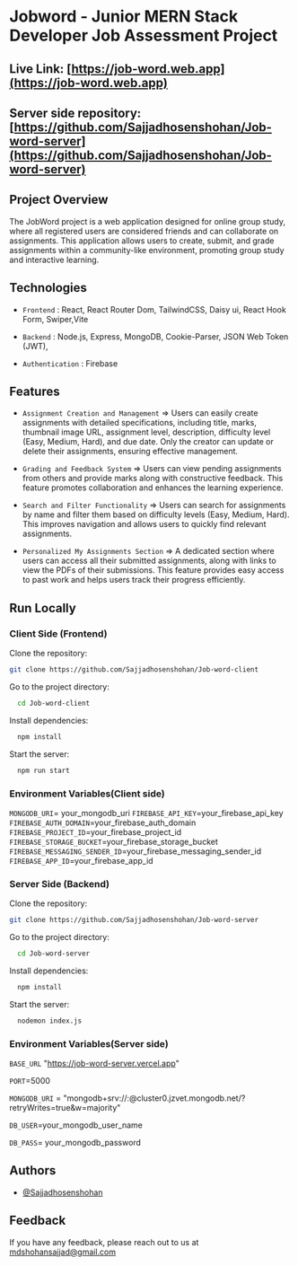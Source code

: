 # Jobword - Junior MERN Stack Developer Job Assessment Project

## Live Link: [https://job-word.web.app](https://job-word.web.app)

## Server side repository: [https://github.com/Sajjadhosenshohan/Job-word-server](https://github.com/Sajjadhosenshohan/Job-word-server)





## Project Overview

The JobWord project is a web application designed for online group study, where all registered users are considered friends and can collaborate on assignments. This application allows users to create, submit, and grade assignments within a community-like environment, promoting group study and interactive learning.


## Technologies

- `Frontend` : React, React Router Dom, TailwindCSS, Daisy ui, React Hook Form, Swiper,Vite

- `Backend` : Node.js, Express, MongoDB, Cookie-Parser, JSON Web Token (JWT),
- `Authentication` : Firebase

## Features

- `Assignment Creation and Management` => Users can easily create assignments with detailed specifications, including title, marks, thumbnail image URL, assignment level, description, difficulty level (Easy, Medium, Hard), and due date. Only the creator can update or delete their assignments, ensuring effective management.

- `Grading and Feedback System` => Users can view pending assignments from others and provide marks along with constructive feedback. This feature promotes collaboration and enhances the learning experience.

- `Search and Filter Functionality` => Users can search for assignments by name and filter them based on difficulty levels (Easy, Medium, Hard). This improves navigation and allows users to quickly find relevant assignments.

- `Personalized My Assignments Section` => A dedicated section where users can access all their submitted assignments, along with links to view the PDFs of their submissions. This feature provides easy access to past work and helps users track their progress efficiently.


## Run Locally

### Client Side (Frontend)

Clone the repository:

```bash
git clone https://github.com/Sajjadhosenshohan/Job-word-client

```

Go to the project directory:

```bash
  cd Job-word-client
```

Install dependencies:

```bash
  npm install
```

Start the server:

```bash
  npm run start
```
### Environment Variables(Client side)

`MONGODB_URI`= your_mongodb_uri
`FIREBASE_API_KEY`=your_firebase_api_key
`FIREBASE_AUTH_DOMAIN`=your_firebase_auth_domain
`FIREBASE_PROJECT_ID`=your_firebase_project_id
`FIREBASE_STORAGE_BUCKET`=your_firebase_storage_bucket
`FIREBASE_MESSAGING_SENDER_ID`=your_firebase_messaging_sender_id
`FIREBASE_APP_ID`=your_firebase_app_id



### Server Side (Backend)

Clone the repository:

```bash
git clone https://github.com/Sajjadhosenshohan/Job-word-server

```

Go to the project directory:

```bash
  cd Job-word-server
```

Install dependencies:

```bash
  npm install
```

Start the server:

```bash
  nodemon index.js
```
### Environment Variables(Server side)

`BASE_URL` "https://job-word-server.vercel.app"

`PORT`=5000

`MONGODB_URI` = "mongodb+srv://:@cluster0.jzvet.mongodb.net/?retryWrites=true&w=majority"

`DB_USER`=your_mongodb_user_name

`DB_PASS`= your_mongodb_password


## Authors

- [@Sajjadhosenshohan](https://github.com/Sajjadhosenshohan)


## Feedback

If you have any feedback, please reach out to us at mdshohansajjad@gmail.com

